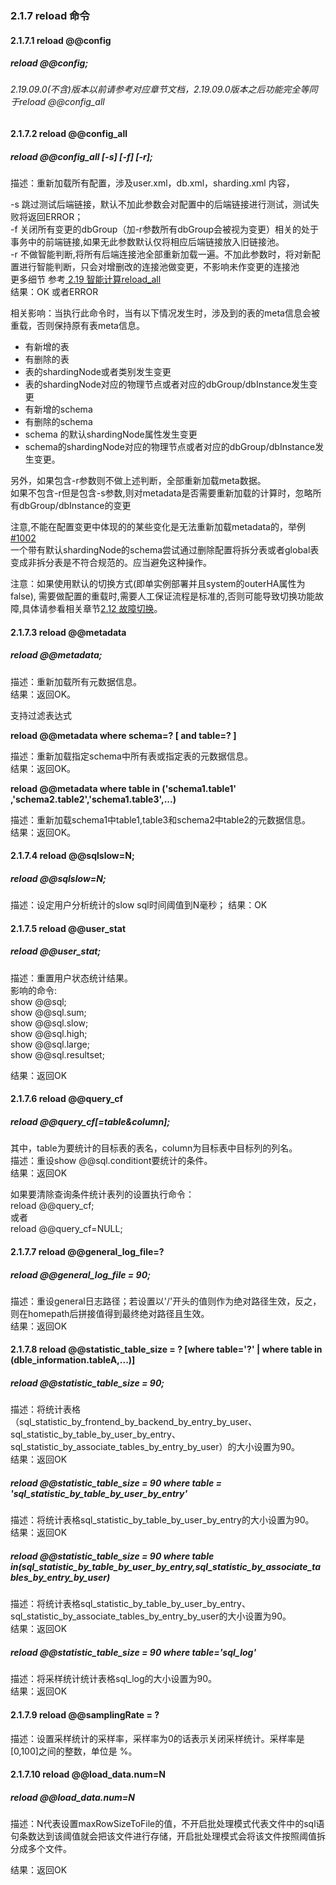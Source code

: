 ### 2.1.7  reload 命令
#### 2.1.7.1  reload @@config

##### reload @@config;  
###### 2.19.09.0(不含)版本以前请参考对应章节文档，2.19.09.0版本之后功能完全等同于reload @@config_all   

#### 2.1.7.2  reload @@config_all
##### reload @@config_all [-s] [-f] [-r];
描述：重新加载所有配置，涉及user.xml，db.xml，sharding.xml 内容，

-s 跳过测试后端链接，默认不加此参数会对配置中的后端链接进行测试，测试失败将返回ERROR；  
-f 关闭所有变更的dbGroup（加-r参数所有dbGroup会被视为变更）相关的处于事务中的前端链接,如果无此参数默认仅将相应后端链接放入旧链接池。  
-r 不做智能判断,将所有后端连接池全部重新加载一遍。不加此参数时，将对新配置进行智能判断，只会对增删改的连接池做变更，不影响未作变更的连接池  
更多细节 参考[ 2.19 智能计算reload_all](../2.19_reload_diff.md)  
结果：OK 或者ERROR  

相关影响：当执行此命令时，当有以下情况发生时，涉及到的表的meta信息会被重载，否则保持原有表meta信息。
+ 有新增的表
+ 有删除的表
+ 表的shardingNode或者类别发生变更
+ 表的shardingNode对应的物理节点或者对应的dbGroup/dbInstance发生变更
+ 有新增的schema
+ 有删除的schema
+ schema 的默认shardingNode属性发生变更
+ schema的shardingNode对应的物理节点或者对应的dbGroup/dbInstance发生变更。

另外，如果包含-r参数则不做上述判断，全部重新加载meta数据。  
如果不包含-r但是包含-s参数,则对metadata是否需要重新加载的计算时，忽略所有dbGroup/dbInstance的变更

注意,不能在配置变更中体现的的某些变化是无法重新加载metadata的，举例[#1002](https://github.com/actiontech/dble/issues/1002)  
一个带有默认shardingNode的schema尝试通过删除配置将拆分表或者global表变成非拆分表是不符合规范的。应当避免这种操作。

注意：如果使用默认的切换方式(即单实例部署并且system的outerHA属性为false), 需要做配置的重载时,需要人工保证流程是标准的,否则可能导致切换功能故障,具体请参看相关章节[2.12 故障切换](../2.12_failover.md)。

#### 2.1.7.3  reload @@metadata  
#####  reload @@metadata;
描述：重新加载所有元数据信息。  
结果：返回OK。

支持过滤表达式

**reload @@metadata where schema=? [ and table=? ]**

描述：重新加载指定schema中所有表或指定表的元数据信息。  
结果：返回OK。

**reload @@metadata where table in ('schema1.table1' ,'schema2.table2','schema1.table3',...)**

描述：重新加载schema1中table1,table3和schema2中table2的元数据信息。  
结果：返回OK。

#### 2.1.7.4  reload @@sqlslow=N;   
##### reload @@sqlslow=N;  
描述：设定用户分析统计的slow sql时间阈值到N毫秒；
结果：OK  

#### 2.1.7.5  reload @@user_stat
##### reload @@user_stat;
描述：重置用户状态统计结果。  
影响的命令:  
show @@sql;  
show @@sql.sum;  
show @@sql.slow;   
show @@sql.high;   
show @@sql.large;  
show @@sql.resultset;

结果：返回OK 

#### 2.1.7.6  reload @@query_cf
##### reload @@query_cf[=table&column]; 
其中，table为要统计的目标表的表名，column为目标表中目标列的列名。   
描述：重设show @@sql.conditiont要统计的条件。  
结果：返回OK

如果要清除查询条件统计表列的设置执行命令：  
reload @@query_cf;  
或者  
reload @@query_cf=NULL;  

#### 2.1.7.7  reload @@general_log_file=?
##### reload @@general_log_file = 90;    
描述：重设general日志路径；若设置以'/'开头的值则作为绝对路径生效，反之，则在homepath后拼接值得到最终绝对路径且生效。   
结果：返回OK

#### 2.1.7.8  reload @@statistic_table_size = ? [where table='?' | where table in (dble_information.tableA,...)]
##### reload @@statistic_table_size = 90;    
描述：将统计表格（sql_statistic_by_frontend_by_backend_by_entry_by_user、sql_statistic_by_table_by_user_by_entry、sql_statistic_by_associate_tables_by_entry_by_user）的大小设置为90。  
结果：返回OK

##### reload @@statistic_table_size = 90 where table = 'sql_statistic_by_table_by_user_by_entry'   
描述：将统计表格sql_statistic_by_table_by_user_by_entry的大小设置为90。  
结果：返回OK

##### reload @@statistic_table_size = 90 where table in(sql_statistic_by_table_by_user_by_entry,sql_statistic_by_associate_tables_by_entry_by_user)   
描述：将统计表格sql_statistic_by_table_by_user_by_entry、sql_statistic_by_associate_tables_by_entry_by_user的大小设置为90。  
结果：返回OK

##### reload @@statistic_table_size = 90 where table='sql_log'   
描述：将采样统计统计表格sql_log的大小设置为90。  
结果：返回OK

#### 2.1.7.9  reload @@samplingRate = ?
描述：设置采样统计的采样率，采样率为0的话表示关闭采样统计。采样率是[0,100]之间的整数，单位是 %。  

#### 2.1.7.10  reload @@load_data.num=N
##### reload @@load_data.num=N
描述：N代表设置maxRowSizeToFile的值，不开启批处理模式代表文件中的sql语句条数达到该阈值就会把该文件进行存储，开启批处理模式会将该文件按照阈值拆分成多个文件。  

结果：返回OK

